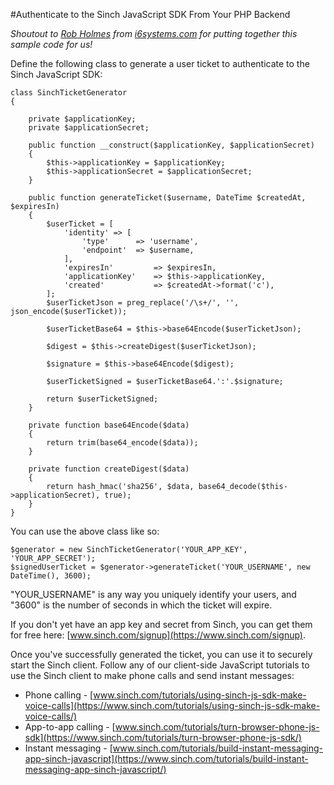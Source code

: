 #Authenticate to the Sinch JavaScript SDK From Your PHP Backend

_Shoutout to [Rob Holmes](https://twitter.com/robholmes) from [i6systems.com](http://i6systems.com) for putting together this sample code for us!_

Define the following class to generate a user ticket to authenticate to the Sinch JavaScript SDK:

    class SinchTicketGenerator
    {

        private $applicationKey; 
        private $applicationSecret;
 
        public function __construct($applicationKey, $applicationSecret)
        {
            $this->applicationKey = $applicationKey;
            $this->applicationSecret = $applicationSecret;
        }
 
        public function generateTicket($username, DateTime $createdAt, $expiresIn)
        {
            $userTicket = [
                'identity' => [
                    'type'      => 'username',
                    'endpoint'  => $username,
                ],
                'expiresIn'         => $expiresIn,
                'applicationKey'    => $this->applicationKey,
                'created'           => $createdAt->format('c'),
            ];
            $userTicketJson = preg_replace('/\s+/', '', json_encode($userTicket));
     
            $userTicketBase64 = $this->base64Encode($userTicketJson);
     
            $digest = $this->createDigest($userTicketJson);
     
            $signature = $this->base64Encode($digest);
     
            $userTicketSigned = $userTicketBase64.':'.$signature;
     
            return $userTicketSigned;
        }
     
        private function base64Encode($data)
        {
            return trim(base64_encode($data));
        }
     
        private function createDigest($data)
        {
            return hash_hmac('sha256', $data, base64_decode($this->applicationSecret), true);
        }
    }
    
You can use the above class like so:

    $generator = new SinchTicketGenerator('YOUR_APP_KEY', 'YOUR_APP_SECRET');
    $signedUserTicket = $generator->generateTicket('YOUR_USERNAME', new DateTime(), 3600);
    
"YOUR_USERNAME" is any way you uniquely identify your users, and "3600" is the number of seconds in which the ticket will expire.

If you don't yet have an app key and secret from Sinch, you can get them for free here: [www.sinch.com/signup](https://www.sinch.com/signup).

Once you've successfully generated the ticket, you can use it to securely start the Sinch client. Follow any of our client-side JavaScript tutorials to use the Sinch client to make phone calls and send instant messages:

- Phone calling -  [www.sinch.com/tutorials/using-sinch-js-sdk-make-voice-calls](https://www.sinch.com/tutorials/using-sinch-js-sdk-make-voice-calls/)
- App-to-app calling - [www.sinch.com/tutorials/turn-browser-phone-js-sdk](https://www.sinch.com/tutorials/turn-browser-phone-js-sdk/)
- Instant messaging - [www.sinch.com/tutorials/build-instant-messaging-app-sinch-javascript](https://www.sinch.com/tutorials/build-instant-messaging-app-sinch-javascript/)
